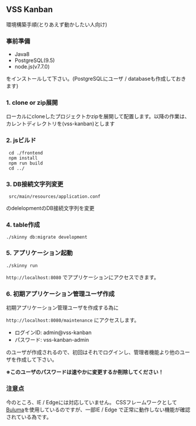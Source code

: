 ## VSS Kanban 

環境構築手順(とりあえず動かしたい人向け)

### 事前準備

- Java8 
- PostgreSQL(9.5) 
- node.js(v7.7.0)

をインストールして下さい。(PostgreSQLにユーザ / databaseも作成しておきます)

### 1. clone or zip展開
ローカルにcloneしたプロジェクトかzipを展開して配置します。以降の作業は、カレントディレクトリを(vss-kanban)とします

### 2. jsビルド

     cd ./frontend
     npm install
     npm run build
     cd ../

### 3. DB接続文字列変更

     src/main/resources/application.conf

のdelelopmentのDB接続文字列を変更

### 4. table作成

    ./skinny db:migrate development


### 5. アプリケーション起動

    ./skinny run

`http://localhost:8080` でアプリケーションにアクセスできます。


### 6. 初期アプリケーション管理ユーザ作成

初期アプリケーション管理ユーザを作成する為に

`http://localhost:8080/maintenance` にアクセスします。

- ログインID: admin@vss-kanban
- パスワード: vss-kanban-admin

のユーザが作成されるので、初回はそれでログインし、管理者機能より他のユーザを作成して下さい。

**※このユーザのパスワードは速やかに変更するか削除してください！**


### 注意点

今のところ、IE / Edgeには対応していません。
CSSフレームワークとして[Buluma](http://bulma.io/ "Bulma")を使用しているのですが、一部IE / Edge で正常に動作しない機能が確認されている為です。
